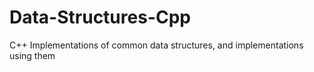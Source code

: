 # Data-Structures-Cpp
C++ Implementations of common data structures, and implementations using them
